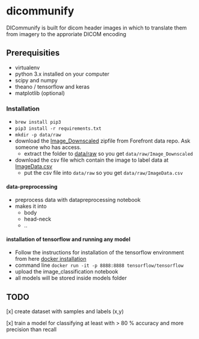 dicommunify
==============================

DICommunify is built for dicom header images in which to translate them from imagery to the approriate DICOM encoding

## Prerequisities

* virtualenv
* python 3.x installed on your computer
* scipy and numpy
* theano / tensorflow and keras
* matplotlib (optional)

### Installation

* ```brew install pip3```
* ```pip3 install -r requirements.txt```
* ```mkdir -p data/raw```
* download the [Image_Downscaled](https://www.dropbox.com/home/Analytics/R%C3%B6ntgenklassificering/data?preview=Image_Downscaled.zip) zipfile from Forefront data repo. Ask someone who has access.
    * extract the folder to [data/raw](data/raw) so you get ```data/raw/Image_Downscaled```
* download the csv file which contain the image to label data at [ImageData.csv](https://www.dropbox.com/home/Analytics/R%C3%B6ntgenklassificering/data?preview=ImageData.csv)
    * put the csv file into ```data/raw``` so you get ```data/raw/ImageData.csv```

#### data-preprocessing

* preprocess data with datapreprocessing notebook
* makes it into
    * body
    * head-neck
    * ..

#### installation of tensorflow and running any model

* Follow the instructions for installation of the tensorflow environment from here [docker installation](https://docs.docker.com/engine/installation/#supported-platforms)
* command line ```docker run -it -p 8888:8888 tensorflow/tensorflow```
* upload the image_classification notebook
* all models will be stored inside models folder

## TODO

[x] create dataset with samples and labels (x,y)

[x] train a model for classifying at least with > 80 % accuracy and more precision than recall